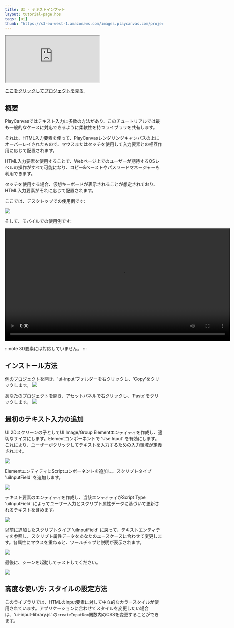 ```yaml
---
title: UI - テキストインプット
layout: tutorial-page.hbs
tags: [ui]
thumb: "https://s3-eu-west-1.amazonaws.com/images.playcanvas.com/projects/12/1005906/36C2AF-image-75.jpg"
---
```


<iframe loading="lazy" src="https://playcanv.as/p/8ZQaDGf8/" title="User Interface - Text Input"></iframe>

[ここをクリックしてプロジェクトを見る][project-link].

## 概要

PlayCanvasではテキスト入力に多数の方法があり、このチュートリアルでは最も一般的なケースに対応できるように柔軟性を持つライブラリを共有します。 

それは、HTML入力要素を使って、PlayCanvasレンダリングキャンバスの上にオーバーレイされたもので、マウスまたはタッチを使用して入力要素との相互作用に応じて配置されます。 

HTML入力要素を使用することで、Webページ上でのユーザーが期待するOSレベルの操作がすべて可能になり、コピー&ペーストやパスワードマネージャーも利用できます。

タッチを使用する場合、仮想キーボードが表示されることが想定されており、HTML入力要素がそれに応じて配置されます。 

ここでは、デスクトップでの使用例です:

![][desktop-preview]

そして、モバイルでの使用例です:

<div class="centered"><video height="360" controls src="/images/tutorials/ui-text-input/mobile-preview.mp4"></video></div>

:::note
3D要素には対応していません。
:::

## インストール方法

[例のプロジェクト][project-link]を開き、'ui-input'フォルダーを右クリックし、'Copy'をクリックします。
![][copy-folder]

あなたのプロジェクトを開き、アセットパネルで右クリックし、'Paste'をクリックします。
![][paste-folder]

## 最初のテキスト入力の追加

UI 2Dスクリーンの子としてUI Image/Group Elementエンティティを作成し、適切なサイズにします。Elementコンポーネントで 'Use Input' を有効にします。これにより、ユーザーがクリックしてテキストを入力するための入力領域が定義されます。

![][create-image-element]

ElementエンティティにScriptコンポーネントを追加し、スクリプトタイプ 'uiInputField' を追加します。

![][add-script-component]

テキスト要素のエンティティを作成し、当該エンティティがScript Type 'uiInputField' によってユーザー入力とスクリプト属性データに基づいて更新されるテキストを含めます。

![][create-text-element]

以前に追加したスクリプトタイプ 'uiInputField' に戻って、テキストエンティティを参照し、スクリプト属性データをあなたのユースケースに合わせて変更します。各属性にマウスを重ねると、ツールチップと説明が表示されます。

![][update-script-type]

最後に、シーンを起動してテストしてください。

![][launch-scene]

## 高度な使い方: スタイルの設定方法

このライブラリでは、HTMLのinput要素に対して中立的なカラースタイルが使用されています。アプリケーションに合わせてスタイルを変更したい場合は、'ui-input-library.js' の`createInputDom`関数内のCSSを変更することができます。

[desktop-preview]: /images/tutorials/ui-text-input/desktop-preview.gif
[project-link]: https://playcanvas.com/project/1005906/overview/ui-text-input
[copy-folder]: /images/tutorials/ui-text-input/copy-folder.gif
[paste-folder]: /images/tutorials/ui-text-input/paste-folder.gif
[create-image-element]: /images/tutorials/ui-text-input/create-image-element.gif
[add-script-component]: /images/tutorials/ui-text-input/add-script-component.gif
[create-text-element]: /images/tutorials/ui-text-input/create-text-element.gif
[update-script-type]: /images/tutorials/ui-text-input/update-script-type.gif
[launch-scene]: /images/tutorials/ui-text-input/launch-scene.gif
